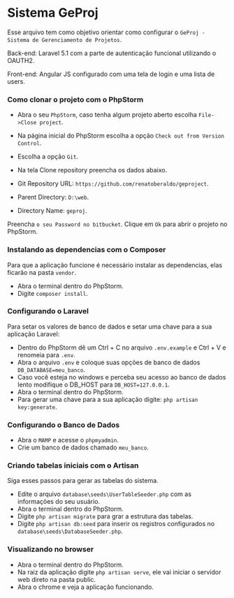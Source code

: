 # Sistema GeProj #

Esse arquivo tem como objetivo orientar como configurar o `GeProj - Sistema de Gerenciamento de Projetos`. 

Back-end: Laravel 5.1 com a parte de autenticação funcional utilizando o OAUTH2. 

Front-end: Angular JS configurado com uma tela de login e uma lista de users. 


### Como clonar o projeto com o PhpStorm ###

* Abra o seu `PhpStorm`, caso tenha algum projeto aberto escolha `File->Close project`.
* Na página inicial do PhpStorm escolha a opção `Check out from Version Control`.
* Escolha a opção `Git`.

* Na tela Clone repository preencha os dados abaixo.
* Git Repository URL: `https://github.com/renatoberaldo/geproject`.
* Parent Directory: `D:\web`.
* Directory Name: `geproj`.

Preencha `o seu Password no bitbucket`.
Clique em `Ok` para abrir o projeto no PhpStorm.


### Instalando as dependencias com o Composer ###

Para que a aplicação funcione é necessário instalar as dependencias, elas ficarão na pasta `vendor`. 

* Abra o terminal dentro do PhpStorm.
* Digite `composer install`.


### Configurando o Laravel ###

Para setar os valores de banco de dados e setar uma chave para a sua aplicação Laravel: 

* Dentro do PhpStorm dê um Ctrl + C no arquivo `.env.example` e Ctrl + V e renomeia para `.env`.
* Abra o arquivo `.env` e coloque suas opções de banco de dados `DB_DATABASE=meu_banco`.
* Caso você esteja no windows e perceba seu acesso ao banco de dados lento modifique o DB_HOST para `DB_HOST=127.0.0.1`.
* Abra o terminal dentro do PhpStorm.
* Para gerar uma chave para a sua aplicação digite: `php artisan key:generate`.


### Configurando o Banco de Dados ###

* Abra o `MAMP` e acesse o `phpmyadmin`.
* Crie um banco de dados chamado `meu_banco`.


### Criando tabelas iniciais com o Artisan ###

Siga esses passos para gerar as tabelas do sistema.

* Edite o arquivo `database\seeds\UserTableSeeder.php` com as informações do seu usuário.
* Abra o terminal dentro do PhpStorm.
* Digite `php artisan migrate` para grar a estrutura das tabelas.
* Digite `php artisan db:seed` para inserir os registros configurados no `database\seeds\DatabaseSeeder.php`.


### Visualizando no browser ###

* Abra o terminal dentro do PhpStorm.
* Na raiz da aplicação digite `php artisan serve`, ele vai iniciar o servidor web direto na pasta public.
* Abra o chrome e veja a aplicação funcionando.
